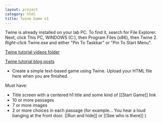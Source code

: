```yaml
---
layout: project
category: html
title: Twine Game v1
---
```


Twine is already installed on your lab PC. To find it, search for File Explorer. Next, click This PC, WINDOWS (C:), then Program Files (x86), then Twine 2. *Right-click* Twine.exe and either "Pin To Taskbar" or "Pin To Start Menu".

[Twine tutorial videos folder](https://drive.google.com/drive/folders/1QrhhzTDg2XA1azNjfLYtH_nnSsQC91os?usp=sharing)

[Twine tutorial blog posts](http://www.ohiofi.com/twine)

  - Create a simple text-based game using Twine. Upload your HTML file here when you are finished.

Must have:
  - Title screen with a centered h1 title and some kind of [[Start Game]] link
  - 10 or more passages
  - 7 or more images
  - 2 or more choices in each passage (for example... You hear a loud banging at the front door. [[Run and hide]] or [[See who is there]] )
